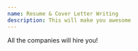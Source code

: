```yaml
---
name: Resume & Cover Letter Writing
description: This will make you awesome
---
```


All the companies will hire you!